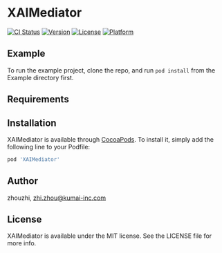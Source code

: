 # XAIMediator

[![CI Status](https://img.shields.io/travis/zhouzhi/XAIMediator.svg?style=flat)](https://travis-ci.org/zhouzhi/XAIMediator)
[![Version](https://img.shields.io/cocoapods/v/XAIMediator.svg?style=flat)](https://cocoapods.org/pods/XAIMediator)
[![License](https://img.shields.io/cocoapods/l/XAIMediator.svg?style=flat)](https://cocoapods.org/pods/XAIMediator)
[![Platform](https://img.shields.io/cocoapods/p/XAIMediator.svg?style=flat)](https://cocoapods.org/pods/XAIMediator)

## Example

To run the example project, clone the repo, and run `pod install` from the Example directory first.

## Requirements

## Installation

XAIMediator is available through [CocoaPods](https://cocoapods.org). To install
it, simply add the following line to your Podfile:

```ruby
pod 'XAIMediator'
```

## Author

zhouzhi, zhi.zhou@kumai-inc.com

## License

XAIMediator is available under the MIT license. See the LICENSE file for more info.
